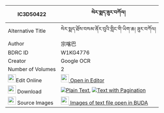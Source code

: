 |IC3D50422|སེར་སྨད་ཟུར་བཀོལ། 
| --- | --- 
|Alternative Title |སེར་སྨད་ཐོས་བསམ་ནོར་བུའི་གླིང་གི་ཡིག་ཆ། ཟུར་བཀོལ།
|Author| 宗喀巴
|BDRC ID | W1KG4776
|Creator | Google OCR
|Number of Volumes| 2
|<img width="25" src="https://img.icons8.com/color/25/000000/edit-property.png">Edit Online| [<img width="25" src="https://avatars.githubusercontent.com/u/45091458?s=200&v=4"> Open in Editor](http://editor.openpecha.org/IC3D50422)
|<img width="25" src="https://img.icons8.com/fluent/48/000000/download-2.png"/>  Download | [![](https://img.icons8.com/color/20/000000/txt.png)Plain Text](https://github.com/Openpecha/IC3D50422/releases/download/v2/se_ra_me_zurkol_plain_IC3D50422.zip), [![](https://img.icons8.com/color/20/000000/txt.png)Text with Pagination](https://github.com/Openpecha/IC3D50422/releases/download/v2/se_ra_me_zurkol_pages_IC3D50422.zip)
|<img width="25" src="https://img.icons8.com/plasticine/100/000000/pictures-folder.png"/>  Source Images | [<img width="25" src="https://library.bdrc.io/icons/BUDA-small.svg"> Images of text file open in BUDA](https://library.bdrc.io/show/bdr:W1KG4776)